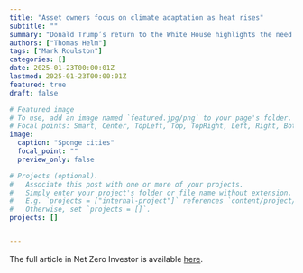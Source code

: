 ```yaml
---
title: "Asset owners focus on climate adaptation as heat rises"
subtitle: ""
summary: "Donald Trump’s return to the White House highlights the need for asset owners to factor in climate adaptation, as well as mitigation."
authors: ["Thomas Helm"]
tags: ["Mark Roulston"]
categories: []
date: 2025-01-23T00:00:01Z
lastmod: 2025-01-23T00:00:01Z
featured: true
draft: false

# Featured image
# To use, add an image named `featured.jpg/png` to your page's folder.
# Focal points: Smart, Center, TopLeft, Top, TopRight, Left, Right, BottomLeft, Bottom, BottomRight.
image:
  caption: "Sponge cities"
  focal_point: ""
  preview_only: false

# Projects (optional).
#   Associate this post with one or more of your projects.
#   Simply enter your project's folder or file name without extension.
#   E.g. `projects = ["internal-project"]` references `content/project/deep-learning/index.md`.
#   Otherwise, set `projects = []`.
projects: []


---
```

The full article in Net Zero Investor is available [here](https://www.netzeroinvestor.net/news-and-views/asset-owners-focus-on-climate-adaptation-as-heat-rises).




<br>
<br>



<br>

